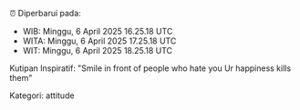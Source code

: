 ⏰ Diperbarui pada:
- WIB: Minggu, 6 April 2025 16.25.18 UTC
- WITA: Minggu, 6 April 2025 17.25.18 UTC
- WIT: Minggu, 6 April 2025 18.25.18 UTC

Kutipan Inspiratif:
"Smile in front of people who hate you Ur happiness kills them"


Kategori: attitude

